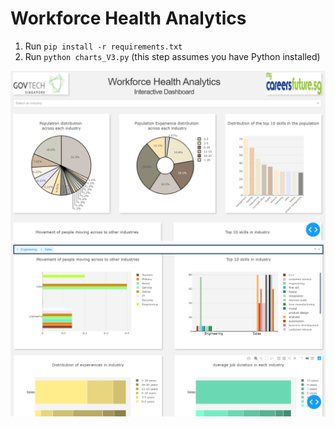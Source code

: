 # Workforce Health Analytics

1. Run `pip install -r requirements.txt`
2. Run `python charts_V3.py` (this step assumes you have Python installed)

![](dashboard-ss1.png?raw=true)
![](dashboard-ss2.png?raw=true)
